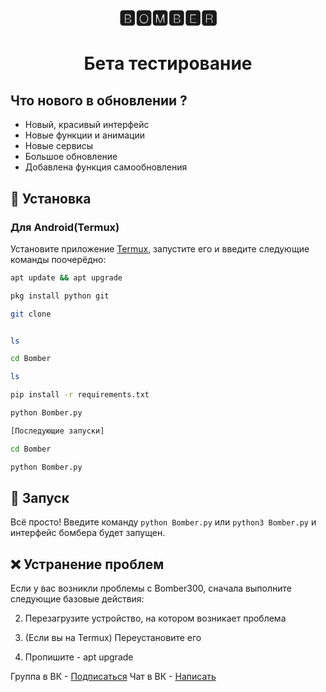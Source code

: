 

<h1 align="center"> 🅱🅾🅼🅱🅴🆁 </h1>
<h1 align="center">Бета тестирование</h1>

## Что нового в обновлении ?
- Новый, красивый интерфейс
- Новые функции и анимации
- Новые сервисы 
- Большое обновление 
- Добавлена функция самообновления


## 🚀 Установка

 <h3>Для Android(Termux)</h3>

Установите приложение [Termux](https://play.google.com/store/apps/details?id=com.termux), запустите его и введите следующие команды поочерёдно:
   ```sh
 apt update && apt upgrade

 pkg install python git

 git clone 
 

 ls

 cd Bomber

 ls

 pip install -r requirements.txt

 python Bomber.py

[Последующие запуски]

 cd Bomber

 python Bomber.py


 ```  

## 🚩 Запуск

Всё просто! Введите команду `python Bomber.py` или `python3 Bomber.py` и интерфейс бомбера будет запущен. 

## ❌ Устранение проблем
Если у вас возникли проблемы с Bomber300, сначала выполните следующие базовые действия:

2. Перезагрузите устройство, на котором возникает проблема

3. (Если вы на Termux) Переустановите его

4. Пропишите - apt upgrade


Группа в ВК - [Подписаться](https://vk.com/python.hacker)
Чат в ВК - [Написать](https://vk.me/join/AJQ1dyAD2RfiLmpN0GyH3KmJ)




